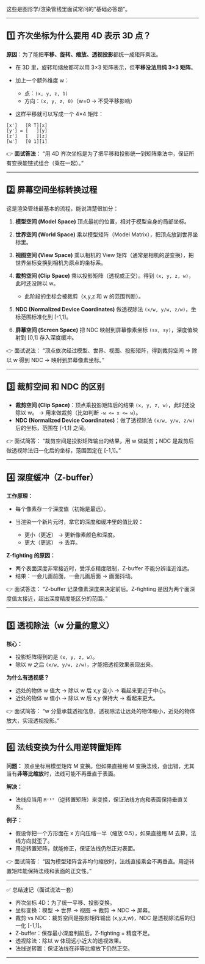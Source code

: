 这些是图形学/渲染管线里面试常问的“基础必答题”。

---

## 1️⃣ 齐次坐标为什么要用 4D 表示 3D 点？

**原因**：为了能把**平移、旋转、缩放、透视投影**都统一成矩阵乘法。

* 在 3D 里，旋转和缩放都可以用 3×3 矩阵表示，但**平移没法用纯 3×3 矩阵**。
* 加上一个额外维度 w：

  * 点：`(x, y, z, 1)`
  * 方向：`(x, y, z, 0)`（w=0 → 不受平移影响）
* 这样平移就可以写成一个 4×4 矩阵：

```
[x']   [R T][x]
[y'] = [   ][y]
[z']   [   ][z]
[w']   [0 1][1]
```

👉 **面试答法**：
“用 4D 齐次坐标是为了把平移和投影统一到矩阵乘法中，保证所有变换能链式组合（乘在一起）。”

---

## 2️⃣ 屏幕空间坐标转换过程

这是渲染管线最基本的流程，能说清楚很加分：

1. **模型空间 (Model Space)**
   顶点最初的位置，相对于模型自身的局部坐标。

2. **世界空间 (World Space)**
   乘以模型矩阵（Model Matrix），把顶点放到世界坐标里。

3. **视图空间 (View Space)**
   乘以相机的 View 矩阵（通常是相机的逆变换），把世界坐标变换到相机为原点的坐标系。

4. **裁剪空间 (Clip Space)**
   乘以投影矩阵（透视或正交）。得到 `(x, y, z, w)`，此时还没除以 w。

   * 此阶段的坐标会被裁剪（x,y,z 和 w 的范围判断）。

5. **NDC (Normalized Device Coordinates)**
   做透视除法 `(x/w, y/w, z/w)`，坐标范围标准化到 \[-1,1]。

6. **屏幕空间 (Screen Space)**
   把 NDC 映射到屏幕像素坐标 `(sx, sy)`，深度值映射到 \[0,1] 存入深度缓冲。

👉 面试说法：
“顶点依次经过模型、世界、视图、投影矩阵，得到裁剪空间 → 除以 w 得到 NDC → 映射到屏幕像素坐标。”

---

## 3️⃣ 裁剪空间 和 NDC 的区别

* **裁剪空间 (Clip Space)**：顶点乘投影矩阵后的结果 `(x, y, z, w)`，此时还没除以 w。
  → 用来做裁剪（比如判断 `-w <= x <= w`）。
* **NDC (Normalized Device Coordinates)**：做了透视除法 `(x/w, y/w, z/w)` 后的坐标，范围在 \[-1,1] 之间。

👉 面试简答：
“裁剪空间是投影矩阵输出的结果，用 w 做裁剪；NDC 是裁剪后做透视除法归一化后的坐标，范围固定在 \[-1,1]。”

---

## 4️⃣ 深度缓冲（Z-buffer）

**工作原理：**

* 每个像素存一个深度值（初始是最远）。
* 当渲染一个新片元时，拿它的深度和缓冲里的值比较：

  * 更小（更近） → 更新像素颜色和深度。
  * 更大（更远） → 丢弃。

**Z-fighting 的原因：**

* 两个表面深度非常接近时，受浮点精度限制，Z-buffer 不能分辨谁近谁远。
* 结果：一会儿画前面，一会儿画后面 → 画面抖动。

👉 面试答法：
“Z-buffer 记录像素深度来决定前后。Z-fighting 是因为两个面深度值太接近，超出深度精度能区分的范围。”

---

## 5️⃣ 透视除法（w 分量的意义）

**核心：**

* 投影矩阵得到的是 `(x, y, z, w)`。
* 除以 w 之后 `(x/w, y/w, z/w)`，才能把透视效果表现出来。

**为什么有透视感？**

* 远处的物体 w 值大 → 除以 w 后 x,y 变小 → 看起来更近于中心。
* 近处的物体 w 值小 → 除以 w 后 x,y 保持大 → 看起来更大。

👉 面试简答：
“w 分量承载透视信息，透视除法让远处的物体缩小，近处的物体放大，实现透视投影。”

---

## 6️⃣ 法线变换为什么用逆转置矩阵

**问题：**
顶点坐标用模型矩阵 M 变换。但如果直接用 M 变换法线，会出错，尤其当有**非等比缩放**时，法线可能不再垂直于表面。

**解决：**

* 法线应当用 `M⁻¹ᵀ`（逆转置矩阵）来变换，保证法线方向和表面保持垂直关系。

**例子：**

* 假设你把一个方形面在 x 方向压缩一半（缩放 0.5），如果直接用 M 去算，法线方向就歪了。
* 用逆转置矩阵，就能修正，保证法线仍然正对表面。

👉 面试简答：
“因为模型矩阵含非均匀缩放时，法线直接乘会不再垂直。用逆转置矩阵能保持法线和表面的正交性。”

---

✅ 总结速记（面试说法一套）

* 齐次坐标 4D：为了统一平移、投影变换。
* 坐标变换：模型 → 世界 → 视图 → 裁剪 → NDC → 屏幕。
* 裁剪 vs NDC：裁剪空间是投影矩阵输出 (x,y,z,w)，NDC 是透视除法后的归一化 \[-1,1]。
* Z-buffer：保存最小深度判前后，Z-fighting = 精度不足。
* 透视除法：除以 w 体现远小近大的透视效果。
* 法线逆转置：保证法线在非等比缩放下仍然正交。

---



